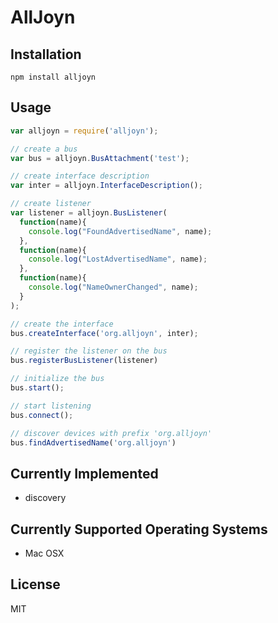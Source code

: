 # AllJoyn

## Installation

`npm install alljoyn`

## Usage

```js
var alljoyn = require('alljoyn');

// create a bus
var bus = alljoyn.BusAttachment('test');

// create interface description
var inter = alljoyn.InterfaceDescription();

// create listener
var listener = alljoyn.BusListener(
  function(name){
    console.log("FoundAdvertisedName", name);
  },
  function(name){
    console.log("LostAdvertisedName", name);
  },
  function(name){
    console.log("NameOwnerChanged", name);
  }
);

// create the interface
bus.createInterface('org.alljoyn', inter);

// register the listener on the bus
bus.registerBusListener(listener)

// initialize the bus
bus.start();

// start listening
bus.connect();

// discover devices with prefix 'org.alljoyn'
bus.findAdvertisedName('org.alljoyn')
```

## Currently Implemented

* discovery

## Currently Supported Operating Systems

* Mac OSX

## License

MIT
